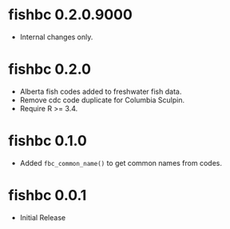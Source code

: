 # fishbc 0.2.0.9000

- Internal changes only.


# fishbc 0.2.0

- Alberta fish codes added to freshwater fish data.
- Remove cdc code duplicate for Columbia Sculpin.
- Require R >= 3.4.

# fishbc 0.1.0

- Added `fbc_common_name()` to get common names from codes.

# fishbc 0.0.1

- Initial Release
